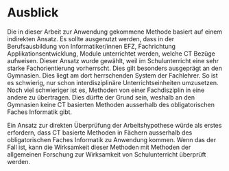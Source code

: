# Ausblick 

Die in dieser Arbeit zur Anwendung gekommene Methode basiert auf einem
indirekten Ansatz. Es sollte ausgenutzt werden, dass in der
Berufsausbildung von Informatiker/innen EFZ, Fachrichtung
Applikationsentwicklung, Module unterrichtet werden, welche CT Bezüge
aufweisen. Dieser Ansatz wurde gewählt, weil im Schulunterricht eine
sehr starke Fachorientierung vorherrscht. Dies gilt besonders ausgeprägt
an den Gymnasien. Dies liegt am dort herrschenden System der Fachlehrer.
So ist es schwierig, nur schon interdisziplinäre Unterrichtseinheiten
umzusetzen. Noch viel schwieriger ist es, Methoden von einer
Fachdisziplin in eine andere zu übertragen. Dies dürfte der Grund sein,
weshalb an den Gymnasien keine CT basierten Methoden ausserhalb des
obligatorischen Faches Informatik gibt.

Ein Ansatz zur direkten Überprüfung der Arbeitshypothese würde als
erstes erfordern, dass CT basierte Methoden in Fächern ausserhalb des
obligatorischen Faches Informatik zu Anwendung kommen. Wenn das der Fall
ist, kann die Wirksamkeit dieser Methoden mit Methoden der allgemeinen
Forschung zur Wirksamkeit von Schulunterricht überprüft werden.


